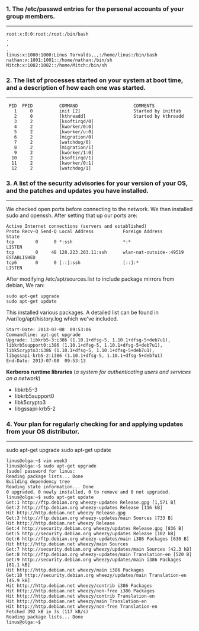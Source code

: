 ### 1. The /etc/passwd entries for the personal accounts of your group members.
---

    root:x:0:0:root:/root:/bin/bash
    .
    .
    .
    linus:x:1000:1000:Linus Torvalds,,,:/home/linus:/bin/bash
    nathan:x:1001:1001::/home/nathan:/bin/sh
    Mitch:x:1002:1002::/home/Mitch:/bin/sh
    
### 2. The list of processes started on your system at boot time, and a description of how each one was started.
---

     PID  PPID          COMMAND                     COMMENTS
       1     0          init [2]                    Started by inittab
       2     0          [kthreadd]                  Started by kthreadd
       3     2          [ksoftirqd/0]
       4     2          [kworker/0:0]
       5     2          [kworker/u:0]
       6     2          [migration/0]
       7     2          [watchdog/0]
       8     2          [migration/1]
       9     2          [kworker/1:0]
      10     2          [ksoftirqd/1]
      11     2          [kworker/0:1]
      12     2          [watchdog/1]

### 3. A list of the security advisories for your version of your OS, and the patches and updates you have installed.
---
We checked open ports before connecting to the network. We then installed sudo and openssh. After setting that up our ports are:

    Active Internet connections (servers and established)
    Proto Recv-Q Send-Q Local Address           Foreign Address         State      
    tcp        0      0 *:ssh                   *:*                     LISTEN     
    tcp        0     48 128.223.203.11:ssh      wlan-nat-outside-:49519 ESTABLISHED
    tcp6       0      0 [::]:ssh                [::]:*                  LISTEN    

After modifying /etc/apt/sources.list to include package mirrors from debian,
We ran:

    sudo apt-get upgrade
    sudo apt-get update

This installed various packages. A detailed list can be found in /var/log/apt/history.log which we've included.

    Start-Date: 2013-07-08  09:53:06
    Commandline: apt-get upgrade
    Upgrade: libkrb5-3:i386 (1.10.1+dfsg-5, 1.10.1+dfsg-5+deb7u1), 
    libkrb5support0:i386 (1.10.1+dfsg-5, 1.10.1+dfsg-5+deb7u1),
    libk5crypto3:i386 (1.10.1+dfsg-5, 1.10.1+dfsg-5+deb7u1), 
    libgssapi-krb5-2:i386 (1.10.1+dfsg-5, 1.10.1+dfsg-5+deb7u1)
    End-Date: 2013-07-08  09:53:13

__Kerberos runtime libraries__
(_a system for authenticating users and services on a network_)
* libkrb5-3
* libkrb5support0
* libk5crypto3
* libgssapi-krb5-2

### 4. Your plan for regularly checking for and applying updates from your OS distributor.
---
sudo apt-get upgrade
sudo apt-get update

    
    linus@olga:~$ vim week3
    linus@olga:~$ sudo apt-get upgrade
    [sudo] password for linus: 
    Reading package lists... Done
    Building dependency tree       
    Reading state information... Done
    0 upgraded, 0 newly installed, 0 to remove and 0 not upgraded.
    linus@olga:~$ sudo apt-get update
    Get:1 http://ftp.debian.org wheezy-updates Release.gpg [1,571 B]                            
    Get:2 http://ftp.debian.org wheezy-updates Release [116 kB]                                                  
    Hit http://http.debian.net wheezy Release.gpg                                                       
    Get:3 http://ftp.debian.org wheezy-updates/main Sources [733 B]                       
    Hit http://http.debian.net wheezy Release                                                  
    Get:4 http://security.debian.org wheezy/updates Release.gpg [836 B]                                       
    Get:5 http://security.debian.org wheezy/updates Release [102 kB]                 
    Get:6 http://ftp.debian.org wheezy-updates/main i386 Packages [630 B]        
    Hit http://http.debian.net wheezy/main Sources                                                       
    Get:7 http://security.debian.org wheezy/updates/main Sources [42.3 kB]        
    Get:8 http://ftp.debian.org wheezy-updates/main Translation-en [520 B]        
    Get:9 http://security.debian.org wheezy/updates/main i386 Packages [81.1 kB]                 
    Hit http://http.debian.net wheezy/main i386 Packages                           
    Get:10 http://security.debian.org wheezy/updates/main Translation-en [45.9 kB] 
    Hit http://http.debian.net wheezy/contrib i386 Packages                                                  
    Hit http://http.debian.net wheezy/non-free i386 Packages
    Hit http://http.debian.net wheezy/contrib Translation-en
    Hit http://http.debian.net wheezy/main Translation-en
    Hit http://http.debian.net wheezy/non-free Translation-en
    Fetched 392 kB in 3s (117 kB/s)
    Reading package lists... Done
    linus@olga:~$ 
    

